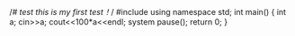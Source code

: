/*# test
this is my first test！*/
#include<iostream>
using namespace std;
int main()
{
  int a;
  cin>>a;
  cout<<100*a<<endl;
  system pause();
  return 0;
}

